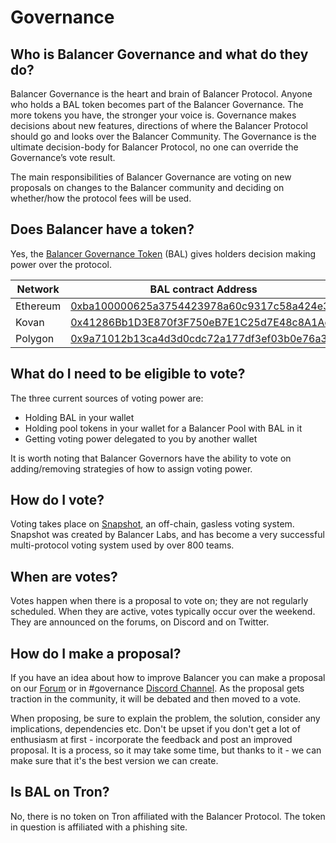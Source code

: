 # Governance

## Who is Balancer Governance and what do they do?

Balancer Governance is the heart and brain of Balancer Protocol. Anyone who holds a BAL token becomes part of the Balancer Governance. The more tokens you have, the stronger your voice is. Governance makes decisions about new features, directions of where the Balancer Protocol should go and looks over the Balancer Community. The Governance is the ultimate decision-body for Balancer Protocol, no one can override the Governance’s vote result.

The main responsibilities of Balancer Governance are voting on new proposals on changes to the Balancer community and deciding on whether/how the protocol fees will be used.

## Does Balancer have a token?

Yes, the [Balancer Governance Token](../../ecosystem/governance/bal-governance-token.md) (BAL) gives holders decision making power over the protocol.

| Network  | BAL contract Address                                                                                                        |
| -------- | --------------------------------------------------------------------------------------------------------------------------- |
| Ethereum | [0xba100000625a3754423978a60c9317c58a424e3d](https://etherscan.io/address/0xba100000625a3754423978a60c9317c58a424e3d)       |
| Kovan    | [0x41286Bb1D3E870f3F750eB7E1C25d7E48c8A1Ac7](https://kovan.etherscan.io/address/0x41286Bb1D3E870f3F750eB7E1C25d7E48c8A1Ac7) |
| Polygon  | [0x9a71012b13ca4d3d0cdc72a177df3ef03b0e76a3](https://polygonscan.com/address/0x9a71012b13ca4d3d0cdc72a177df3ef03b0e76a3)    |

## What do I need to be eligible to vote?

The three current sources of voting power are:

* Holding BAL in your wallet
* Holding pool tokens in your wallet for a Balancer Pool with BAL in it
* Getting voting power delegated to you by another wallet

It is worth noting that Balancer Governors have the ability to vote on adding/removing strategies of how to assign voting power.

## How do I vote?

Voting takes place on [Snapshot](https://snapshot.org/#/balancer), an off-chain, gasless voting system. Snapshot was created by Balancer Labs, and has become a very successful multi-protocol voting system used by over 800 teams.

## When are votes?

Votes happen when there is a proposal to vote on; they are not regularly scheduled. When they are active, votes typically occur over the weekend. They are announced on the forums, on Discord and on Twitter.

## How do I make a proposal?

If you have an idea about how to improve Balancer you can make a proposal on our [Forum](https://forum.balancer.finance/) or in #governance [Discord Channel](https://discord.balancer.fi/). As the proposal gets traction in the community, it will be debated and then moved to a vote.

When proposing, be sure to explain the problem, the solution, consider any implications, dependencies etc. Don't be upset if you don't get a lot of enthusiasm at first - incorporate the feedback and post an improved proposal. It is a process, so it may take some time, but thanks to it - we can make sure that it's the best version we can create.

## Is BAL on Tron?

No, there is no token on Tron affiliated with the Balancer Protocol. The token in question is affiliated with a phishing site.
